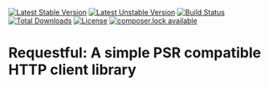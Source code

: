[![Latest Stable Version](https://poser.pugx.org/kwhat/requestful/version)](https://packagist.org/packages/kwhat/requestful)
[![Latest Unstable Version](https://poser.pugx.org/kwhat/requestful/v/unstable)](//packagist.org/packages/kwhat/requestful)
[![Build Status](https://github.com/kwhat/requestful/workflows/continuous-integration/badge.svg)](https://github.com/kwhat/requestful/actions?query=workflow%3Acontinuous-integration)
[![Total Downloads](https://poser.pugx.org/kwhat/requestful/downloads)](https://packagist.org/packages/kwhat/requestful)
[![License](https://poser.pugx.org/kwhat/requestful/license)](https://packagist.org/packages/kwhat/requestful)
[![composer.lock available](https://poser.pugx.org/kwhat/requestful/composerlock)](https://packagist.org/packages/kwhat/requestful)

# Requestful: A simple PSR compatible HTTP client library
